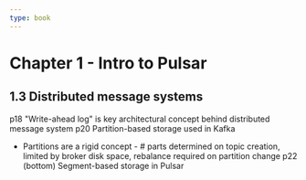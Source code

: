 ```yaml
---
type: book
---
```


# Chapter 1 - Intro to Pulsar
## 1.3 Distributed message systems
p18 "Write-ahead log" is key architectural concept behind distributed message system
p20 Partition-based storage used in Kafka
- Partitions are a rigid concept - # parts determined on topic creation, limited by broker disk space, rebalance required on partition change
p22 (bottom) Segment-based storage in Pulsar
